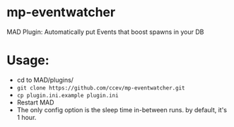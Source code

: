# mp-eventwatcher
 MAD Plugin: Automatically put Events that boost spawns in your DB

# Usage:
- cd to MAD/plugins/
- `git clone https://github.com/ccev/mp-eventwatcher.git`
- `cp plugin.ini.example plugin.ini`
- Restart MAD
- The only config option is the sleep time in-between runs. by default, it's 1 hour.
